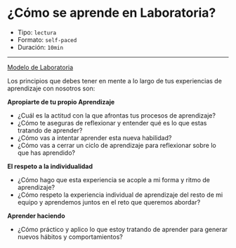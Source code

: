 # ¿Cómo se aprende en Laboratoria?

* Tipo: `lectura`
* Formato: `self-paced`
* Duración: `10min`

***

[Modelo de Laboratoria](https://vimeo.com/412540970)

Los principios que debes tener en mente a lo largo de tus experiencias de aprendizaje con nosotros son:

**Apropiarte de tu propio Aprendizaje**
- ¿Cuál es la actitud con la que afrontas tus procesos de aprendizaje?
- ¿Cómo te aseguras de reflexionar y entender qué es lo que estas tratando de
aprender?
- ¿Cómo vas a intentar aprender esta nueva habilidad?
- ¿Cómo vas a cerrar un ciclo de aprendizaje para reflexionar sobre lo que has
aprendido?

**El respeto a la individualidad**
- ¿Cómo hago que esta experiencia se acople a mi forma y ritmo de aprendizaje?
- ¿Cómo respeto la experiencia individual de aprendizaje del resto de mi equipo
y aprendemos juntos en el reto que queremos abordar?

**Aprender haciendo**
- ¿Cómo práctico y aplico lo que estoy tratando de aprender
para generar nuevos hábitos y comportamientos?
